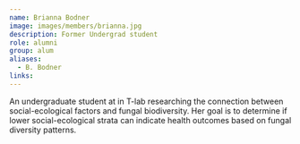 ```yaml
---
name: Brianna Bodner
image: images/members/brianna.jpg
description: Former Undergrad student
role: alumni
group: alum
aliases:
  - B. Bodner
links:
---
```


An undergraduate student at in T-lab researching the connection between social-ecological factors and fungal biodiversity. Her goal is to determine if lower social-ecological strata can indicate health outcomes based on fungal diversity patterns.